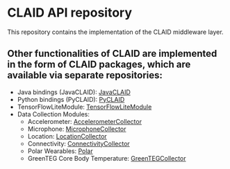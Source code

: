 # CLAID API repository
This repository contains the implementation of the CLAID middleware layer.

## Other functionalities of CLAID are implemented in the form of CLAID packages, which are available via separate repositories:

- Java bindings (JavaCLAID): [JavaCLAID](https://gitfront.io/r/user-1539181/SKXcxTFeKiqN/JavaCLAID/)
- Python bindings (PyCLAID): [PyCLAID](https://gitfront.io/r/user-1539181/q71cipzLKA4e/PyCLAID/)
- TensorFlowLiteModule: [TensorFlowLiteModule](https://gitfront.io/r/user-1539181/e5C2BsUvGhHm/TensorFlowLiteModule/)
- Data Collection Modules: 
  - Accelerometer: [AccelerometerCollector](https://gitfront.io/r/user-1539181/42xcLcbhFhvY/AccelerometerCollector/)
  - Microphone: [MicrophoneCollector](https://gitfront.io/r/user-1539181/4h1ZvxV6PUGm/MicrophoneCollector/)
  - Location: [LocationCollector](https://gitfront.io/r/user-1539181/xWBJSKXRPMnP/CLAIDLocationCollector/)
  - Connectivity: [ConnectivityCollector](https://gitfront.io/r/user-1539181/NRjp84zon5Rs/ConnectivityStateCollector/)
  - Polar Wearables: [Polar](https://gitfront.io/r/user-1539181/XGqAh7iKKaU3/PolarCollector/)
  - GreenTEG Core Body Temperature: [GreenTEGCollector](https://gitfront.io/r/user-1539181/FDWH4L9JBzat/GreenTegCORECollector/)
